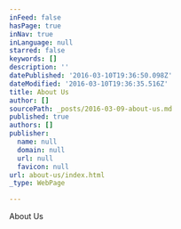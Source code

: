 ```yaml
---
inFeed: false
hasPage: true
inNav: true
inLanguage: null
starred: false
keywords: []
description: ''
datePublished: '2016-03-10T19:36:50.098Z'
dateModified: '2016-03-10T19:36:35.516Z'
title: About Us
author: []
sourcePath: _posts/2016-03-09-about-us.md
published: true
authors: []
publisher:
  name: null
  domain: null
  url: null
  favicon: null
url: about-us/index.html
_type: WebPage

---
```

About Us